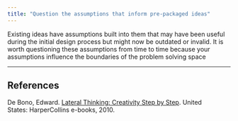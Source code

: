 ```yaml
---
title: "Question the assumptions that inform pre-packaged ideas"
---
```


Existing ideas have assumptions built into them that may have been useful during the initial design process but might now be outdated or invalid. It is worth questioning these assumptions from time to time because your assumptions influence the boundaries of the problem solving space

---

## References

De Bono, Edward. [Lateral Thinking: Creativity Step by Step](https://www.amazon.com/Lateral-Thinking-Creativity-Step/dp/0060903252). United States: HarperCollins e-books, 2010.
